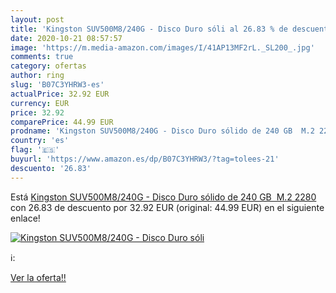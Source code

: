 ```yaml
---
layout: post
title: 'Kingston SUV500M8/240G - Disco Duro sóli al 26.83 % de descuento'
date: 2020-10-21 08:57:57
image: 'https://m.media-amazon.com/images/I/41AP13MF2rL._SL200_.jpg'
comments: true
category: ofertas
author: ring
slug: 'B07C3YHRW3-es'
actualPrice: 32.92 EUR
currency: EUR
price: 32.92
comparePrice: 44.99 EUR
prodname: 'Kingston SUV500M8/240G - Disco Duro sólido de 240 GB  M.2 2280 '
country: 'es'
flag: '🇪🇸'
buyurl: 'https://www.amazon.es/dp/B07C3YHRW3/?tag=tolees-21'
descuento: '26.83'
---
```


Está [Kingston SUV500M8/240G - Disco Duro sólido de 240 GB  M.2 2280 ](https://www.amazon.es/dp/B07C3YHRW3/?tag=tolees-21) con 26.83 de descuento por 32.92 EUR (original: 44.99 EUR) en el siguiente enlace!

[![Kingston SUV500M8/240G - Disco Duro sóli](https://m.media-amazon.com/images/I/41AP13MF2rL._SL200_.jpg)](https://www.amazon.es/dp/B07C3YHRW3/?tag=tolees-21)

ℹ️:


[Ver la oferta!!](https://www.amazon.es/dp/B07C3YHRW3/?tag=tolees-21)
